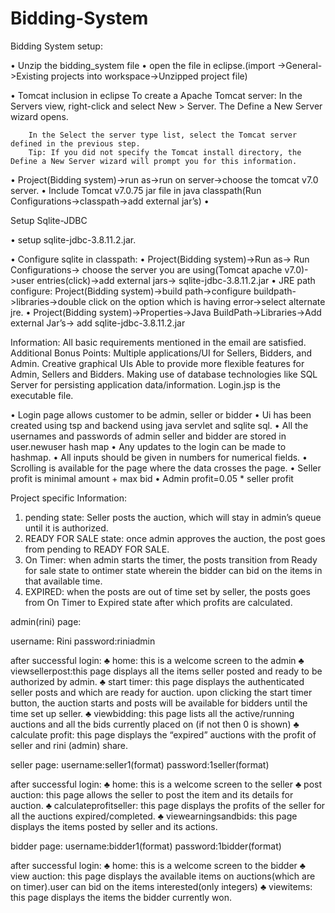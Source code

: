 # Bidding-System

Bidding System
setup:

•	Unzip the bidding_system file 
•	open the file in eclipse.(import ->General->Existing projects into workspace->Unzipped project file)



•	Tomcat inclusion in eclipse
		To create a Apache Tomcat server:
		In the Servers view, right-click and select New > Server. The Define a New Server wizard opens.
	
		In the Select the server type list, select the Tomcat server defined in the previous step.
		Tip: If you did not specify the Tomcat install directory, the Define a New Server wizard will prompt you for this information.

•	Project(Bidding system)->run as->run on server->choose the tomcat v7.0 server.
•	Include Tomcat v7.0.75 jar file in java classpath(Run Configurations->classpath->add external jar’s)
•	

Setup Sqlite-JDBC

•	setup sqlite-jdbc-3.8.11.2.jar.

•	Configure sqlite in classpath: 
•	Project(Bidding system)->Run as-> Run Configurations-> choose the server you are using(Tomcat apache v7.0)->user entries(click)->add external jars-> sqlite-jdbc-3.8.11.2.jar
•	JRE path configure: Project(Bidding system)->build path->configure buildpath->libraries->double click on the option which is having error->select alternate jre.
•	Project(Bidding system)->Properties->Java BuildPath->Libraries->Add external Jar’s-> add sqlite-jdbc-3.8.11.2.jar



Information:
All basic requirements mentioned in the email are satisfied.
Additional Bonus Points:
	Multiple applications/UI for Sellers, Bidders, and Admin.
	Creative graphical UIs 
	Able to provide more flexible features for Admin, Sellers and Bidders.	Making use of database technologies like SQL Server for persisting application 	data/information.
  Login.jsp is the executable file.


•	Login page allows customer to be admin, seller or bidder
•	Ui has been created using tsp and backend using java servlet and sqlite sql.
•	All the usernames and passwords of admin seller and bidder are stored in user.newuser hash map
•	Any updates to the login can be made to hashmap.
•	All inputs should be given in numbers for numerical fields.
•	Scrolling is available for the page where the data crosses the page.
•	Seller profit is minimal amount + max bid
•	Admin profit=0.05 * seller profit


Project specific Information:
1.	pending state: Seller posts the auction, which will stay in admin’s queue until it is authorized.
2.	READY FOR SALE state: once admin approves the auction, the post goes from pending to READY FOR SALE.
3.	On Timer: when admin starts the timer, the posts transition from Ready for sale state to ontimer state wherein the bidder can bid on the items in that available time.
4.	EXPIRED: when the posts are out of time set by seller, the posts goes from On Timer to Expired state after which profits are calculated.

admin(rini) page:

username: Rini
password:riniadmin

after successful login:
♣	home: this is a welcome screen to the admin
♣	viewsellerpost:this page displays all the items seller posted and ready to be authorized by admin.
♣	start timer: this page displays the authenticated seller posts and which are ready for auction. upon clicking the start timer button, the auction starts and posts will be available for bidders until the time set up seller.
♣	viewbidding: this page lists all the active/running auctions and all the bids currently placed on (if not then 0 is shown)
♣	calculate profit: this page displays the “expired” auctions with the profit of seller and rini (admin) share.


seller page:
username:seller1(format)
password:1seller(format)

after successful login:
♣	home: this is a welcome screen to the seller
♣	post auction: this page allows the seller to post the item and its details for auction.
♣	calculateprofitseller: this page displays the profits of the seller for all the auctions expired/completed.
♣	viewearningsandbids: this page displays the items posted by seller and its actions.



bidder page:
username:bidder1(format)
password:1bidder(format)

after successful login:
♣	home: this is a welcome screen to the bidder
♣	view auction: this page displays the available items on auctions(which are on timer).user can bid on the items interested(only integers)
♣	viewitems: this page displays the items the bidder currently won.
